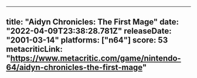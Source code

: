 
---
title: "Aidyn Chronicles: The First Mage"
date: "2022-04-09T23:38:28.781Z"
releaseDate: "2001-03-14"
platforms: ["n64"]
score: 53
metacriticLink: "https://www.metacritic.com/game/nintendo-64/aidyn-chronicles-the-first-mage"
---
